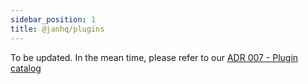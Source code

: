```yaml
---
sidebar_position: 1
title: @janhq/plugins
---
```


To be updated. In the mean time, please refer to our [ADR 007 - Plugin catalog](https://github.com/janhq/jan/blob/main/adr/adr-007-jan-plugin-catalog.md)